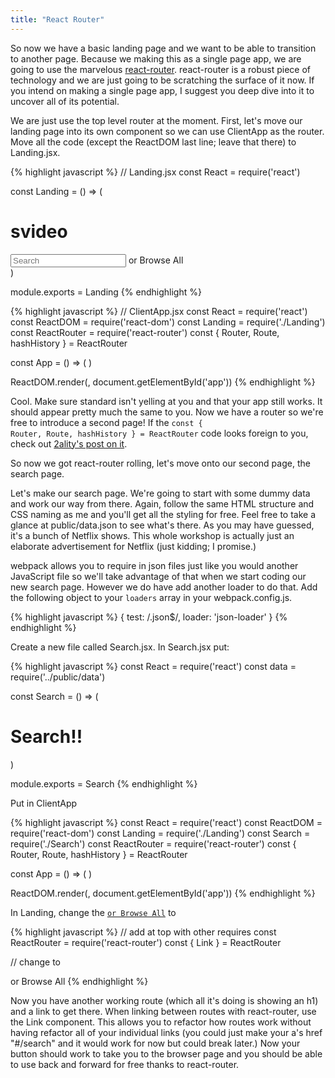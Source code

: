 ```yaml
---
title: "React Router"
---
```


So now we have a basic landing page and we want to be able to transition to another page. Because we making this as a single page app, we are going to use the marvelous [react-router][react-router]. react-router is a robust piece of technology and we are just going to be scratching the surface of it now. If you intend on making a single page app, I suggest you deep dive into it to uncover all of its potential.

We are just use the top level router at the moment. First, let's move our landing page into its own component so we can use ClientApp as the router. Move all the code (except the ReactDOM last line; leave that there) to Landing.jsx.

{% highlight javascript %}
// Landing.jsx
const React = require('react')

const Landing = () => (
  <div className='app-container'>
    <div className='home-info'>
      <h1 className='title'>svideo</h1>
      <input className='search' type='text' placeholder='Search' />
      <a className='browse-all'>or Browse All</a>
    </div>
  </div>
)

module.exports = Landing
{% endhighlight %}

{% highlight javascript %}
// ClientApp.jsx
const React = require('react')
const ReactDOM = require('react-dom')
const Landing = require('./Landing')
const ReactRouter = require('react-router')
const { Router, Route, hashHistory } = ReactRouter

const App = () => (
  <Router history={hashHistory}>
    <Route path='/' component={Landing} />
  </Router>
)

ReactDOM.render(<App />, document.getElementById('app'))
{% endhighlight %}

Cool. Make sure standard isn't yelling at you and that your app still works. It should appear pretty much the same to you. Now we have a router so we're free to introduce a second page! If the <code>const { Router, Route, hashHistory } = ReactRouter</code> code looks foreign to you, check out [2ality's post on it][destructuring].

So now we got react-router rolling, let's move onto our second page, the search page.

Let's make our search page. We're going to start with some dummy data and work our way from there. Again, follow the same HTML structure and CSS naming as me and you'll get all the styling for free. Feel free to take a glance at public/data.json to see what's there. As you may have guessed, it's a bunch of Netflix shows. This whole workshop is actually just an elaborate advertisement for Netflix (just kidding; I promise.)

webpack allows you to require in json files just like you would another JavaScript file so we'll take advantage of that when we start coding our new search page. However we do have add another loader to do that. Add the following object to your <code>loaders</code> array in your webpack.config.js.

{% highlight javascript %}
  {
    test: /\.json$/,
    loader: 'json-loader'
  }
{% endhighlight %}

Create a new file called Search.jsx. In Search.jsx put:

{% highlight javascript %}
const React = require('react')
const data = require('../public/data')

const Search = () => (
  <h1>Search!!</h1>
)

module.exports = Search
{% endhighlight %}

Put in ClientApp

{% highlight javascript %}
const React = require('react')
const ReactDOM = require('react-dom')
const Landing = require('./Landing')
const Search = require('./Search')
const ReactRouter = require('react-router')
const { Router, Route, hashHistory } = ReactRouter

const App = () => (
  <Router history={hashHistory}>
    <Route path='/' component={Landing} />
    <Route path='/search' component={Search} />
  </Router>
)

ReactDOM.render(<App />, document.getElementById('app'))
{% endhighlight %}

In Landing, change the <code><a href='#'>or Browse All</a></code> to

{% highlight javascript %}
// add at top with other requires
const ReactRouter = require('react-router')
const { Link } = ReactRouter

// change <a> to
<Link to='/search' className='browse-all'>or Browse All</Link>
{% endhighlight %}

Now you have another working route (which all it's doing is showing an h1) and a link to get there. When linking between routes with react-router, use the Link component. This allows you to refactor how routes work without having refactor all of your individual links (you could just make your a's href "#/search" and it would work for now but could break later.) Now your button should work to take you to the browser page and you should be able to use back and forward for free thanks to react-router.

[react-router]: https://github.com/reactjs/react-router
[destructuring]: http://www.2ality.com/2015/01/es6-destructuring.html#destructuring